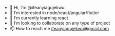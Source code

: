 - 👋 Hi, I’m @ifeanyiagujekwu
- 👀 I’m interested in node/react/angular/flutter
- 🌱 I’m currently learning react
- 💞️ I’m looking to collaborate on any type of project
- 📫 How to reach me ifeanyiagujekwu@gmail.com

<!---
ifeanyiagujekwu/ifeanyiagujekwu is a ✨ special ✨ repository because its `README.md` (this file) appears on your GitHub profile.
You can click the Preview link to take a look at your changes.
--->
